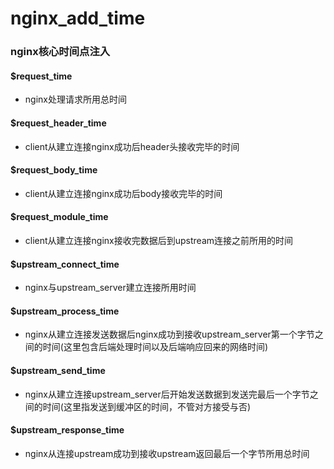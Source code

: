 # nginx_add_time

### nginx核心时间点注入

#### $request_time
- nginx处理请求所用总时间
 
#### $request_header_time    
- client从建立连接nginx成功后header头接收完毕的时间

#### $request_body_time      
- client从建立连接nginx成功后body接收完毕的时间

#### $request_module_time    
- client从建立连接nginx接收完数据后到upstream连接之前所用的时间
 
#### $upstream_connect_time  
- nginx与upstream_server建立连接所用时间

#### $upstream_process_time  
- nginx从建立连接发送数据后nginx成功到接收upstream_server第一个字节之间的时间(这里包含后端处理时间以及后端响应回来的网络时间)

#### $upstream_send_time     
- nginx从建立连接upstream_server后开始发送数据到发送完最后一个字节之间的时间(这里指发送到缓冲区的时间，不管对方接受与否)

#### $upstream_response_time 
- nginx从连接upstream成功到接收upstream返回最后一个字节所用总时间
